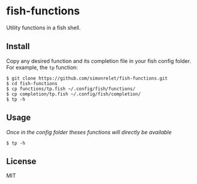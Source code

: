 # fish-functions

Utility functions in a fish shell.

## Install

Copy any desired function and its completion file in your fish config folder.
For example, the `tp` function:

```
$ git clone https://github.com/simonrelet/fish-functions.git
$ cd fish-functions
$ cp functions/tp.fish ~/.config/fish/functions/
$ cp completion/tp.fish ~/.config/fish/completion/
$ tp -h
```

## Usage

_Once in the config folder theses functions will directly be available_

```
$ tp -h
```

## License

MIT
